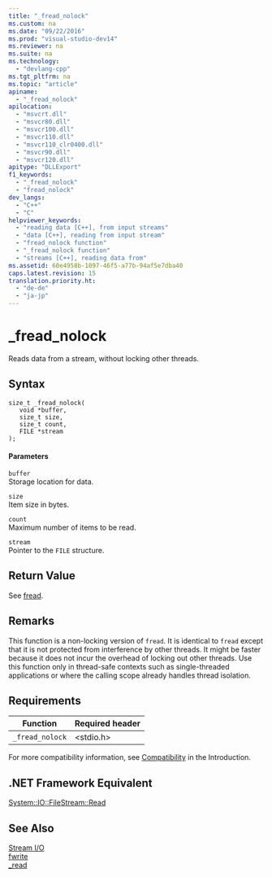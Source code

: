 ```yaml
---
title: "_fread_nolock"
ms.custom: na
ms.date: "09/22/2016"
ms.prod: "visual-studio-dev14"
ms.reviewer: na
ms.suite: na
ms.technology: 
  - "devlang-cpp"
ms.tgt_pltfrm: na
ms.topic: "article"
apiname: 
  - "_fread_nolock"
apilocation: 
  - "msvcrt.dll"
  - "msvcr80.dll"
  - "msvcr100.dll"
  - "msvcr110.dll"
  - "msvcr110_clr0400.dll"
  - "msvcr90.dll"
  - "msvcr120.dll"
apitype: "DLLExport"
f1_keywords: 
  - "_fread_nolock"
  - "fread_nolock"
dev_langs: 
  - "C++"
  - "C"
helpviewer_keywords: 
  - "reading data [C++], from input streams"
  - "data [C++], reading from input stream"
  - "fread_nolock function"
  - "_fread_nolock function"
  - "streams [C++], reading data from"
ms.assetid: 60e4958b-1097-46f5-a77b-94af5e7dba40
caps.latest.revision: 15
translation.priority.ht: 
  - "de-de"
  - "ja-jp"
---
```

# _fread_nolock
Reads data from a stream, without locking other threads.  
  
## Syntax  
  
```  
size_t _fread_nolock(   
   void *buffer,  
   size_t size,  
   size_t count,  
   FILE *stream   
);  
```  
  
#### Parameters  
 `buffer`  
 Storage location for data.  
  
 `size`  
 Item size in bytes.  
  
 `count`  
 Maximum number of items to be read.  
  
 `stream`  
 Pointer to the `FILE` structure.  
  
## Return Value  
 See [fread](../VS_csharp/fread.md).  
  
## Remarks  
 This function is a non-locking version of `fread`. It is identical to `fread` except that it is not protected from interference by other threads. It might be faster because it does not incur the overhead of locking out other threads. Use this function only in thread-safe contexts such as single-threaded applications or where the calling scope already handles thread isolation.  
  
## Requirements  
  
|Function|Required header|  
|--------------|---------------------|  
|`_fread_nolock`|<stdio.h>|  
  
 For more compatibility information, see [Compatibility](../VS_csharp/compatibility.md) in the Introduction.  
  
## .NET Framework Equivalent  
 [System::IO::FileStream::Read](https://msdn.microsoft.com/en-us/library/system.io.filestream.read.aspx)  
  
## See Also  
 [Stream I/O](../VS_csharp/stream-i-o.md)   
 [fwrite](../VS_csharp/fwrite.md)   
 [_read](../VS_csharp/_read.md)
